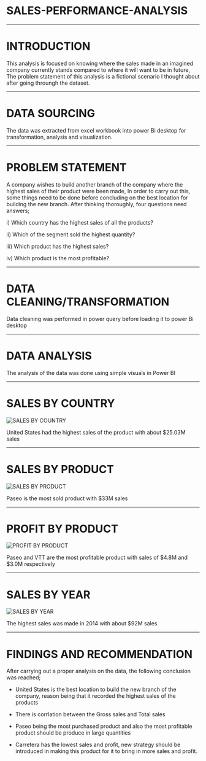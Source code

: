 # SALES-PERFORMANCE-ANALYSIS

---

# INTRODUCTION
This analysis is focused on knowing where the sales made in an imagined company currently stands compared to where it will want to be in future, The problem statement of this analysis is a fictional scenario I thought about after going throungh the dataset.

---

# DATA SOURCING
The data was extracted from excel workbook into power Bi desktop for transformation, analysis and visualization.

---

# PROBLEM STATEMENT
A company wishes to build another branch of the company where the highest sales of their product were been made, In order to carry out this, some things need to be done before concluding on the best location for building the new branch. After thinking thoroughly, four questions need answers;

i) Which country has the highest sales of all the products?

ii) Which of the segment sold the highest quantity?

iii) Which product has the highest sales?

iv) Which product is the most profitable?

---

# DATA CLEANING/TRANSFORMATION
Data cleaning was performed in power query before loading it to power Bi desktop

---

# DATA ANALYSIS
The analysis of the data was done using simple visuals in Power BI

---
# SALES BY COUNTRY

![SALES BY COUNTRY](https://user-images.githubusercontent.com/97677904/185609070-a2cafef8-46b2-4cc6-82d3-4160cb26bed8.jpg)

United States had the highest sales of the product with about $25.03M sales

---
# SALES BY PRODUCT

![SALES BY PRODUCT](https://user-images.githubusercontent.com/97677904/185609586-628facd0-a381-4906-8bb9-32347adbca03.jpg)

Paseo is the most sold product with $33M sales

---

# PROFIT BY PRODUCT

![PROFIT BY PRODUCT](https://user-images.githubusercontent.com/97677904/185610086-8690333c-d869-4284-9cc0-cf08daeb46c3.jpg)

Paseo and VTT are the most profitable product with sales of $4.8M and $3.0M respectively

---

# SALES BY YEAR 

![SALES BY YEAR](https://user-images.githubusercontent.com/97677904/185610521-8073161a-d6e8-4f14-88b4-760aebdfc3fd.jpg)

The highest sales was made in 2014  with about $92M sales

---

# FINDINGS AND RECOMMENDATION

After carrying out a proper analysis on the data, the following conclusion was reached;

- United States is the best location to build the new branch of the company, reason being that it recorded the highest sales of the products

- There is corrlation between the Gross sales and Total sales

- Paseo being the most purchased product and also the most profitable product should be produce in large quantities

 - Carretera has the lowest sales and profit, new strategy should be introduced in making this product for it to bring in more sales and profit.  





